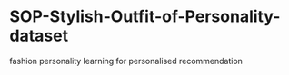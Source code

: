 # SOP-Stylish-Outfit-of-Personality-dataset
fashion personality learning for personalised recommendation

